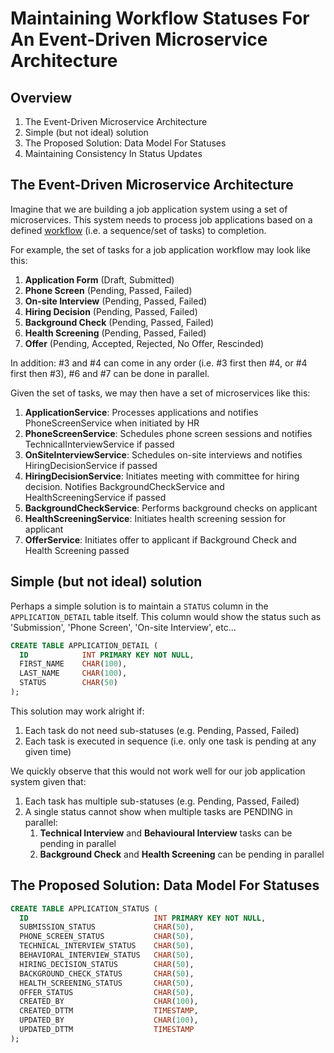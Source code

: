 
# Maintaining Workflow Statuses For An Event-Driven Microservice Architecture

## Overview

1. The Event-Driven Microservice Architecture
1. Simple (but not ideal) solution
1. The Proposed Solution: Data Model For Statuses
1. Maintaining Consistency In Status Updates

## The Event-Driven Microservice Architecture

Imagine that we are building a job application system using a set of microservices. This system needs to process job applications based on a defined [workflow](https://kissflow.com/workflow/what-is-a-workflow/) (i.e. a sequence/set of tasks) to completion.

For example, the set of tasks for a job application workflow may look like this:
1. __Application Form__ (Draft, Submitted)
1. __Phone Screen__ (Pending, Passed, Failed)
1. __On-site Interview__ (Pending, Passed, Failed)
1. __Hiring Decision__ (Pending, Passed, Failed)
1. __Background Check__ (Pending, Passed, Failed)
1. __Health Screening__ (Pending, Passed, Failed)
1. __Offer__ (Pending, Accepted, Rejected, No Offer, Rescinded)

In addition: #3 and #4 can come in any order (i.e. #3 first then #4, or #4 first then #3), #6 and #7 can be done in parallel.

Given the set of tasks, we may then have a set of microservices like this:
1. __ApplicationService__: Processes applications and notifies PhoneScreenService when initiated by HR
1. __PhoneScreenService__: Schedules phone screen sessions and notifies TechnicalInterviewService if passed
1. __OnSiteInterviewService__: Schedules on-site interviews and notifies HiringDecisionService if passed
1. __HiringDecisionService__: Initiates meeting with committee for hiring decision. Notifies BackgroundCheckService and HealthScreeningService if passed
1. __BackgroundCheckService__: Performs background checks on applicant
1. __HealthScreeningService__: Initiates health screening session for applicant
1. __OfferService__: Initiates offer to applicant if Background Check and Health Screening passed

## Simple (but not ideal) solution

Perhaps a simple solution is to maintain a `STATUS` column in the `APPLICATION_DETAIL` table itself. This column would show the status such as 'Submission', 'Phone Screen', 'On-site Interview', etc...

```sql
CREATE TABLE APPLICATION_DETAIL (
  ID            INT PRIMARY KEY NOT NULL,
  FIRST_NAME    CHAR(100),
  LAST_NAME     CHAR(100),
  STATUS        CHAR(50)
);
```

This solution may work alright if:
1. Each task do not need sub-statuses (e.g. Pending, Passed, Failed)
1. Each task is executed in sequence (i.e. only one task is pending at any given time)

We quickly observe that this would not work well for our job application system given that:
1. Each task has multiple sub-statuses (e.g. Pending, Passed, Failed)
1. A single status cannot show when multiple tasks are PENDING in parallel:
    1. __Technical Interview__ and __Behavioural Interview__ tasks can be pending in parallel
    1. __Background Check__ and __Health Screening__ can be pending in parallel

## The Proposed Solution: Data Model For Statuses

```sql
CREATE TABLE APPLICATION_STATUS (
  ID                            INT PRIMARY KEY NOT NULL,
  SUBMISSION_STATUS             CHAR(50),
  PHONE_SCREEN_STATUS           CHAR(50),
  TECHNICAL_INTERVIEW_STATUS    CHAR(50),
  BEHAVIORAL_INTERVIEW_STATUS   CHAR(50),
  HIRING_DECISION_STATUS        CHAR(50),
  BACKGROUND_CHECK_STATUS       CHAR(50),
  HEALTH_SCREENING_STATUS       CHAR(50),
  OFFER_STATUS                  CHAR(50),
  CREATED_BY                    CHAR(100),
  CREATED_DTTM                  TIMESTAMP,
  UPDATED_BY                    CHAR(100),
  UPDATED_DTTM                  TIMESTAMP
);
```